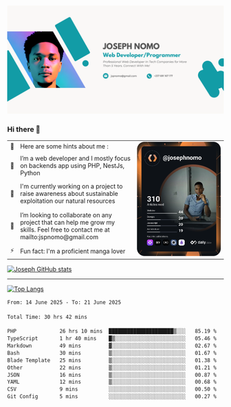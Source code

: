 ![Banner of my profile!](/Joseph_NOMO_NEW.png "Banner")

### Hi there 👋

<!--- | --  | 👋  | Here are some hints about me :                                                                                                 | <td rowspan=6><img src="/devcard.svg" width="400" alt="Joseph NOMO's Dev Card"/></td> |
| --- | --- | ------------------------------------------------------------------------------------------------------------------------------ | ------------------------------------------------------------------------------------- |
| --  | 🔭  | I’m a web developer and I mostly focus on backends app using PHP, NestJs, Python                                               |
| --  | 🦁  | I'm currently working on a project to raise awareness about sustainable exploitation our natural resources                     |
| --  | 👯  | I’m looking to collaborate on any project that can help me grow my skills. Feel free to contact me at mailto:jspnomo@gmail.com |
| --  | ⚡  | Fun fact: I'm a proficient manga lover                                                                                         |
--->

<table>
    <tr>
        <td width="1%">👋</td>
        <td width="55%">Here are some hints about me :</td>
        <td rowspan=6 width="44%"><img src="/devcard.svg" width="400" alt="Joseph NOMO's Dev Card"/></td>
    </tr>
    <tr>
        <td>🔭</td>
        <td>I’m a web developer and I mostly focus on backends app using PHP, NestJs, Python</td>
    </tr>
    <tr>
        <td>🦁</td>
        <td>I'm currently working on a project to raise awareness about sustainable exploitation our natural resources</td>
    </tr>
    <tr>
        <td>👯</td>
        <td>I’m looking to collaborate on any project that can help me grow my skills. Feel free to contact me at mailto:jspnomo@gmail.com</td>
    </tr>
    <tr>
        <td>⚡</td>
        <td>Fun fact: I'm a proficient manga lover</td>
    </tr>

</table>

[![Joseph GitHub stats](https://github-readme-stats-seven-sigma-53.vercel.app/api?username=Jspascal)](https://github.com/Jspascal/github-readme-stats)

---

[![Top Langs](https://github-readme-stats-seven-sigma-53.vercel.app/api/top-langs/?username=Jspascal&layout=compact)](https://github.com/Jspascal/github-readme-stats)

<!--START_SECTION:waka-->

```txt
From: 14 June 2025 - To: 21 June 2025

Total Time: 30 hrs 42 mins

PHP              26 hrs 10 mins  █████████████████████▒░░░   85.19 %
TypeScript       1 hr 40 mins    █▒░░░░░░░░░░░░░░░░░░░░░░░   05.46 %
Markdown         49 mins         ▓░░░░░░░░░░░░░░░░░░░░░░░░   02.67 %
Bash             30 mins         ▒░░░░░░░░░░░░░░░░░░░░░░░░   01.67 %
Blade Template   25 mins         ▒░░░░░░░░░░░░░░░░░░░░░░░░   01.38 %
Other            22 mins         ▒░░░░░░░░░░░░░░░░░░░░░░░░   01.21 %
JSON             16 mins         ▒░░░░░░░░░░░░░░░░░░░░░░░░   00.87 %
YAML             12 mins         ▒░░░░░░░░░░░░░░░░░░░░░░░░   00.68 %
CSV              9 mins          ░░░░░░░░░░░░░░░░░░░░░░░░░   00.50 %
Git Config       5 mins          ░░░░░░░░░░░░░░░░░░░░░░░░░   00.27 %
```

<!--END_SECTION:waka-->
